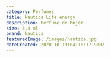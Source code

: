 ```yaml
---
category: Perfumes
title: Nautica Life energy
description: Perfume de Mujer
size: 3.4 ml
brand: Nautica
featuredImage: /images/nautica.jpg
dateCreated: 2020-10-19T04:10:17.900Z
---
```

